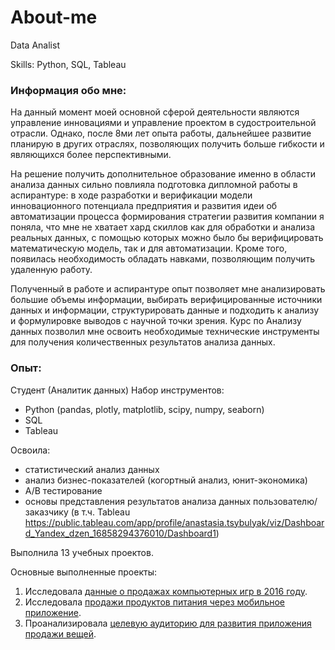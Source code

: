 # About-me
Data Analist 

Skills: Python, SQL, Tableau

### Информация обо мне:
На данный момент моей основной сферой деятельности являются управление инновациями и управление проектом в судостроительной отрасли. Однако, после 8ми лет опыта работы, дальнейшее развитие планирую в других отраслях, позволяющих получить больше гибкости и являющихся более перспективными.

На решение получить дополнительное образование именно в области анализа данных сильно повлияла подготовка дипломной работы в аспирантуре: в ходе разработки и верификации модели инновационного потенциала предприятия и развития идеи об автоматизации процесса формирования стратегии развития компании я поняла, что мне не хватает хард скиллов как для обработки и анализа реальных данных, с помощью которых можно было бы верифицировать математическую модель, так и для автоматизации. Кроме того, появилась необходимость обладать навками, позволяющим получить удаленную работу.

Полученный в работе и аспирантуре опыт позволяет мне анализировать большие объемы информации, выбирать верифицированные источники данных и информации, структурировать данные и подходить к анализу и формулировке выводов с научной точки зрения. Курс по Анализу данных позволил мне освоить необходимые технические инструменты для получения количественных результатов анализа данных.

### Опыт:
Студент (Аналитик данных)
Набор инструментов:
- Python (pandas, plotly, matplotlib, scipy, numpy, seaborn)
- SQL
- Tableau

Освоила:
- статистический анализ данных
- анализ бизнес-показателей (когортный анализ, юнит-экономика)
- А/В тестирование
- основы представления результатов анализа данных пользователю/заказчику (в т.ч. Tableau https://public.tableau.com/app/profile/anastasia.tsybulyak/viz/Dashboard_Yandex_dzen_16858294376010/Dashboard1)

Выполнила 13 учебных проектов.

Основные выполненные проекты:
1. Исследовала [данные о продажах компьютерных игр в 2016 году](https://github.com/ana-stashia/Yandex_practicum_projects/tree/main/%D0%90%D0%BD%D0%B0%D0%BB%D0%B8%D0%B7%20%D0%BF%D1%80%D0%BE%D0%B4%D0%B0%D0%B6%20%D0%BA%D0%BE%D0%BC%D0%BF%D1%8C%D1%8E%D1%82%D0%B5%D1%80%D0%BD%D1%8B%D1%85%20%D0%B8%D0%B3%D1%80). 
2. Исследовала [продажи продуктов питания через мобильное приложение](https://github.com/ana-stashia/Yandex_practicum_projects/tree/main/%D0%98%D1%81%D1%81%D0%BB%D0%B5%D0%B4%D0%BE%D0%B2%D0%B0%D0%BD%D0%B8%D0%B5%20%D0%BF%D1%80%D0%BE%D0%B4%D0%B0%D0%B6%20%D0%BF%D1%80%D0%BE%D0%B4%D1%83%D0%BA%D1%82%D0%BE%D0%B2%20%D0%BF%D0%B8%D1%82%D0%B0%D0%BD%D0%B8%D1%8F%20%D1%87%D0%B5%D1%80%D0%B5%D0%B7%20%D0%BC%D0%BE%D0%B1%D0%B8%D0%BB%D1%8C%D0%BD%D0%BE%D0%B5%20%D0%BF%D1%80%D0%B8%D0%BB%D0%BE%D0%B6%D0%B5%D0%BD%D0%B8%D0%B5). 
3. Проанализировала [целевую аудиторию для развития приложения продажи вещей](https://github.com/ana-stashia/Yandex_practicum_projects/tree/main/M%D0%BE%D0%B1%D0%B8%D0%BB%D1%8C%D0%BD%D0%BE%D0%B5%20%D0%BF%D1%80%D0%B8%D0%BB%D0%BE%D0%B6%D0%B5%D0%BD%D0%B8%D0%B5%20%D1%81%D0%B5%D1%80%D0%B2%D0%B8%D1%81%D0%B0%20%D0%BF%D1%80%D0%BE%D0%B4%D0%B0%D0%B6). 
